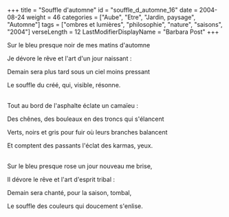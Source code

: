 +++
title = "Souffle d'automne"
id = "souffle_d_automne_16"
date = 2004-08-24
weight = 46
categories = ["Aube", "Etre", "Jardin, paysage", "Automne"]
tags = ["ombres et lumières", "philosophie", "nature", "saisons", "2004"]
verseLength = 12
LastModifierDisplayName = "Barbara Post"
+++

Sur le bleu presque noir de mes matins d'automne

Je dévore le rêve et l'art d'un jour naissant :

Demain sera plus tard sous un ciel moins pressant

Le souffle du créé, qui, visible, résonne.

 \
Tout au bord de l'asphalte éclate un camaïeu :

Des chênes, des bouleaux en des troncs qui s'élancent

Verts, noirs et gris pour fuir où leurs branches balancent

Et comptent des passants l'éclat des karmas, yeux.

 \
Sur le bleu presque rose un jour nouveau me brise,

Il dévore le rêve et l'art d'esprit tribal :

Demain sera chanté, pour la saison, tombal,

Le souffle des couleurs qui doucement s'enlise.
